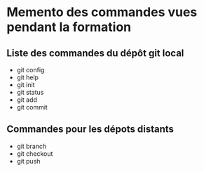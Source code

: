 # Memento des commandes vues pendant la formation

## Liste des commandes du dépôt git local

* git config
* git help
* git init
* git status
* git add
* git commit

## Commandes pour les dépots distants

* git branch
* git checkout
* git push
